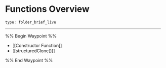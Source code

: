 # Functions Overview
 
```ccard
type: folder_brief_live
```
 
---

%% Begin Waypoint %%
- [[Constructor Function]]
- [[structuredClone()]]

%% End Waypoint %%